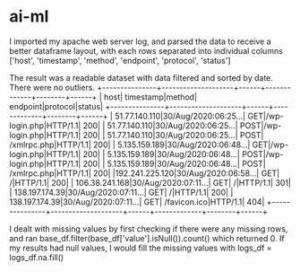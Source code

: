 # ai-ml

I imported my apache web server log, and parsed the data to receive a better dataframe layout, with each rows separated into individual columns
['host', 'timestamp', 'method', 'endpoint', 'protocol', 'status']

The result was a readable dataset with data filtered and sorted by date. There were no outliers.
+---------------+--------------------+------+-------------+--------+------+
|           host|           timestamp|method|     endpoint|protocol|status|
+---------------+--------------------+------+-------------+--------+------+
|  51.77.140.110|30/Aug/2020:06:25...|   GET|/wp-login.php|HTTP/1.1|   200|
|  51.77.140.110|30/Aug/2020:06:25...|  POST|/wp-login.php|HTTP/1.1|   200|
|  51.77.140.110|30/Aug/2020:06:25...|  POST|  /xmlrpc.php|HTTP/1.1|   200|
|  5.135.159.189|30/Aug/2020:06:48...|   GET|/wp-login.php|HTTP/1.1|   200|
|  5.135.159.189|30/Aug/2020:06:48...|  POST|/wp-login.php|HTTP/1.1|   200|
|  5.135.159.189|30/Aug/2020:06:48...|  POST|  /xmlrpc.php|HTTP/1.1|   200|
|192.241.225.120|30/Aug/2020:06:58...|   GET|            /|HTTP/1.1|   200|
| 106.38.241.168|30/Aug/2020:07:11...|   GET|            /|HTTP/1.1|   301|
| 138.197.174.39|30/Aug/2020:07:11...|   GET|            /|HTTP/1.1|   200|
| 138.197.174.39|30/Aug/2020:07:11...|   GET| /favicon.ico|HTTP/1.1|   404|
+---------------+--------------------+------+-------------+--------+------+

I dealt with missing values by first checking if there were any missing rows, and ran base_df.filter(base_df['value'].isNull()).count() which returned 0. If my results had null values, I would fill the missing values with logs_df = logs_df.na.fill()
